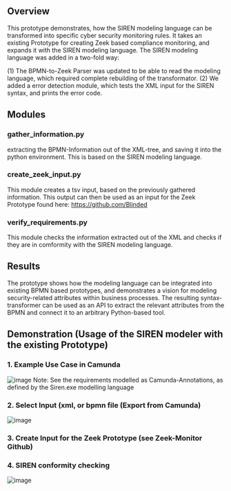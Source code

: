 ## Overview

This prototype demonstrates, how the SIREN modeling language can be transformed into specific cyber security monitoring rules. It takes an existing Prototype for creating Zeek based compliance monitoring, and expands it with the SIREN modeling language.
The SIREN modeling language was added in a two-fold way: 

(1) The BPMN-to-Zeek Parser was updated to be able to read the modeling language, which required complete rebuilding of the transformator. 
(2) We added a error detection module, which tests the XML input for the SIREN syntax, and prints the error code.

## Modules
### gather_information.py
extracting the BPMN-Information out of the XML-tree, and saving it into the python environment. This is based on the SIREN modeling language.

### create_zeek_input.py
This module creates a tsv input, based on the previously gathered information. This output can then be used as an input for the Zeek Prototype found here: https://github.com/Blinded

### verify_requirements.py
This module checks the information extracted out of the XML and checks if they are in comformity with the SIREN modeling language.


## Results
The prototype shows how the modeling language can be integrated into existing BPMN based prototypes, and demonstrates a vision for modeling security-related attributes within business processes.
The resulting syntax-transformer can be used as an API to extract the relevant attributes from the BPMN and connect it to an arbitrary Python-based tool.

## Demonstration (Usage of the SIREN modeler with the existing Prototype)
### 1. Example Use Case in Camunda
![image](https://github.com/user-attachments/assets/63216242-bcb1-4adc-81cd-6c5139035bed)
Note: See the requirements modelled as Camunda-Annotations, as defined by the Siren.exe modelling language
### 2. Select Input (xml, or bpmn file (Export from Camunda)
![image](https://github.com/user-attachments/assets/b8d192c4-616d-4344-a655-299774e4b3d6)
### 3. Create Input for the Zeek Prototype (see Zeek-Monitor Github)

### 4. SIREN conformity checking
![image](https://github.com/user-attachments/assets/0d913a0d-4c66-4549-aff4-90243b8d0861)

